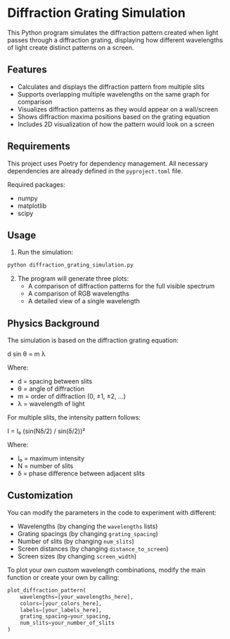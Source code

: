 # Diffraction Grating Simulation

This Python program simulates the diffraction pattern created when light passes through a diffraction grating, displaying how different wavelengths of light create distinct patterns on a screen.

## Features

- Calculates and displays the diffraction pattern from multiple slits
- Supports overlapping multiple wavelengths on the same graph for comparison
- Visualizes diffraction patterns as they would appear on a wall/screen
- Shows diffraction maxima positions based on the grating equation
- Includes 2D visualization of how the pattern would look on a screen

## Requirements

This project uses Poetry for dependency management. All necessary dependencies are already defined in the `pyproject.toml` file.

Required packages:
- numpy
- matplotlib
- scipy

## Usage

1. Run the simulation:

```bash
python diffraction_grating_simulation.py
```

2. The program will generate three plots:
   - A comparison of diffraction patterns for the full visible spectrum
   - A comparison of RGB wavelengths
   - A detailed view of a single wavelength

## Physics Background

The simulation is based on the diffraction grating equation:

d sin θ = m λ

Where:
- d = spacing between slits
- θ = angle of diffraction
- m = order of diffraction (0, ±1, ±2, ...)
- λ = wavelength of light

For multiple slits, the intensity pattern follows:

I = I₀ (sin(Nδ/2) / sin(δ/2))²

Where:
- I₀ = maximum intensity
- N = number of slits
- δ = phase difference between adjacent slits

## Customization

You can modify the parameters in the code to experiment with different:
- Wavelengths (by changing the `wavelengths` lists)
- Grating spacings (by changing `grating_spacing`)
- Number of slits (by changing `num_slits`)
- Screen distances (by changing `distance_to_screen`)
- Screen sizes (by changing `screen_width`)

To plot your own custom wavelength combinations, modify the main function or create your own by calling:

```python
plot_diffraction_pattern(
    wavelengths=[your_wavelengths_here],
    colors=[your_colors_here],
    labels=[your_labels_here],
    grating_spacing=your_spacing,
    num_slits=your_number_of_slits
)
```